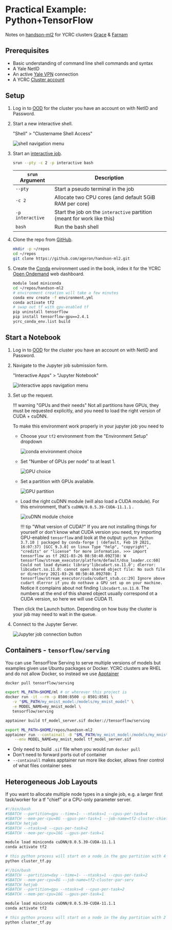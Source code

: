 # Practical Example: Python+TensorFlow

Notes on [handson-ml2](https://github.com/ageron/handson-ml2) for YCRC clusters [Grace](/clusters/grace/) & [Farnam](/clusters/farnam/)

## Prerequisites

- Basic understanding of command line shell commands and syntax
- A Yale NetID
- An active [Yale VPN](https://yale.service-now.com/it?id=service_offering&sys_id=c4684dcd6fbb31007ee2abcf9f3ee4f2) connection
- A YCRC [Cluster account](https://research.computing.yale.edu/support/hpc/account-request)

## Setup

1. Log in to [OOD](/clusters-at-yale/access/ood/) for the cluster you have an account on with NetID and Password.

1. Start a new interactive shell.

    "Shell" > "Clustername Shell Access"

    ![shell navigation menu](/img/handson-ml2_00.png)

1. Start an [interactive job](/clusters-at-yale/job-scheduling/#interactive-jobs).

    ``` bash
    srun --pty -c 2 -p interactive bash
    ```

    | `srun` Argument  | Description |
    | ---------------- | ----------- |
    | `--pty`          | Start a pseudo terminal in the job |
    | `-c 2`           | Allocate two CPU cores (and default 5GiB RAM per core) |
    | `-p interactive` | Start the job on the `interactive` partition (meant for work like this) |
    | `bash`           | Run the bash shell |

1. Clone the repo from [GitHub](/clusters-at-yale/guides/github/).

    ``` bash
    mkdir -p ~/repos
    cd ~/repos
    git clone https://github.com/ageron/handson-ml2.git
    ```

1. Create the [Conda](/clusters-at-yale/guides/conda/) environment used in the book, index it for the YCRC [Open Ondemand](/clusters-at-yale/access/ood/) web dashboard.

    ``` bash
    module load miniconda
    cd ~/repos/handson-ml2
    # environment creation will take a few minutes
    conda env create -f environment.yml
    conda activate tf2
    # swap out tf with gpu-enabled tf
    pip uninstall tensorflow
    pip install tensorflow-gpu==2.4.1
    ycrc_conda_env.list build
    ```

## Start a Notebook

1. Log in to [OOD](/clusters-at-yale/access/ood/) for the cluster you have an account on with NetID and Password.

1. Navigate to the Jupyter job submission form.

    "Interactive Apps" > "Jupyter Notebook"

    ![interactive apps navigation menu](/img/handson-ml2_01.png)

1. Set up the request.

    !!! warning "GPUs and their needs"
        Not all partitions have GPUs, they must be requested explicitly, and you need to load the right version of CUDA + cuDNN.

    To make this environment work properly in your jupyter job you need to

    - Choose your `tf2` environment from the "Environment Setup" dropdown

        ![conda environment choice](/img/handson-ml2_notebook01.png)

    - Set "Number of GPUs per node" to at least 1.

        ![GPU choice](/img/handson-ml2_notebook02.png)

    - Set a partition with GPUs available.

        ![GPU partition](/img/handson-ml2_notebook03.png)

    - Load the right cuDNN module (will also load a CUDA module). For this environment, that's `cuDNN/8.0.5.39-CUDA-11.1.1` .

        ![cuDNN module choice](/img/handson-ml2_notebook04.png)

        !!! tip "What version of CUDA?"
            If you are not installing things for yourself or don't know what CUDA version you need, try importing GPU-enabled `tensorflow` and look at the output:
            ``` python
            Python 3.7.10 | packaged by conda-forge | (default, Feb 19 2021, 16:07:37)
            [GCC 9.3.0] on linux
            Type "help", "copyright", "credits" or "license" for more information.
            >>> import tensorflow as tf
            2021-03-26 08:50:40.092738: W tensorflow/stream_executor/platform/default/dso_loader.cc:60] Could not load dynamic library'libcudart.so.11.0'; dlerror: libcudart.so.11.0: cannot open shared object file: No such file or directory
            2021-03-26 08:50:40.092780: I tensorflow/stream_executor/cuda/cudart_stub.cc:29] Ignore above cudart dlerror if you do nothave a GPU set up on your machine.
            ```
            Notice it complains about not finding `libcudart.so.11.0`. The numbers at the end of this shared object usually correspond ot a CUDA version, so here we will use CUDA 11.

    Then click the Launch button. Depending on how busy the cluster is your job may need to wait in the queue.

1. Connect to the Jupyter Server.

    ![Jupyter job connection button](/img/handson-ml2_notebook05.png)

## Containers - `tensorflow/serving`

You can use TensorFlow Serving to serve multiple versions of models but examples given use Ubuntu packages or Docker. YCRC clusters are RHEL and do not allow Docker, so instead we use [Apptainer](/clusters-at-yale/guides/containers)

``` bash
docker pull tensorflow/serving

export ML_PATH=$HOME/ml # or wherever this project is
docker run -it --rm -p 8500:8500 -p 8501:8501 \
   -v "$ML_PATH/my_mnist_model:/models/my_mnist_model" \
   -e MODEL_NAME=my_mnist_model \
   tensorflow/serving
```

``` bash
apptainer build tf_model_server.sif docker://tensorflow/serving

export ML_PATH=$HOME/repos/handson-ml2
apptainer run --containall -B "$ML_PATH/my_mnist_model:/models/my_mnist_model" \
    --env MODEL_NAME=my_mnist_model tf_model_server.sif
```

- Only need to build `.sif` file when you would run `docker pull`
- Don't need to forward ports out of container
- `--containall` makes apptainer run more like docker, allows finer control of what files container sees

## Heterogeneous Job Layouts

If you want to allocate multiple node types in a single job, e.g. a larger first task/worker for a tf "chief" or a CPU-only parameter server. 

``` bash
#!/bin/bash
#SBATCH --partition=gpu --time=1- --ntasks=1 --cpus-per-task=4
#SBATCH --mem-per-cpu=8G --gpus-per-task=1 --job-name=tf2-cluster-chief
#SBATCH hetjob
#SBATCH --ntasks=8 --cpus-per-task=2 
#SBATCH --mem-per-cpu=16G --gpus-per-task=1

module load miniconda cuDNN/8.0.5.39-CUDA-11.1.1
conda activate tf2

# this python process will start on a node in the gpu partition with 4 CPUs & 1 GPU
python cluster_tf.py
```

``` bash
#!/bin/bash
#SBATCH --partition=day --time=1- --ntasks=1 --cpus-per-task=2
#SBATCH --mem-per-cpu=8G --job-name=tf2-cluster-par-serv
#SBATCH hetjob
#SBATCH --partition=gpu --ntasks=8 --cpus-per-task=2 
#SBATCH --mem-per-cpu=16G --gpus-per-task=1

module load miniconda cuDNN/8.0.5.39-CUDA-11.1.1
conda activate tf2

# this python process will start on a node in the day partition with 2 CPUs
python cluster_tf.py

```
